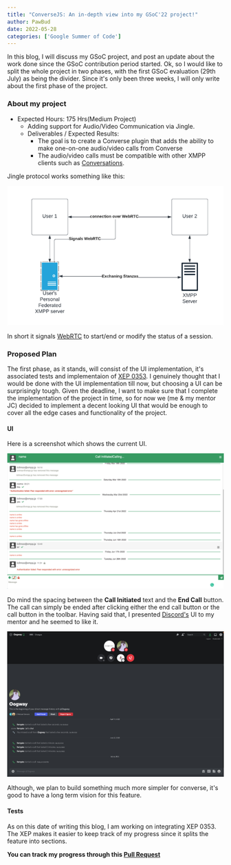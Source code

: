 ```yaml
---
title: "ConverseJS: An in-depth view into my GSoC'22 project!"
author: PawBud
date: 2022-05-28
categories: ['Google Summer of Code']
---
```


In this blog, I will discuss my GSoC project, and post an update about the work done since the GSoC contribution period started. Ok, so I would like to split the whole project in two phases, with the first GSoC evaluation (29th July) as being the divider. Since it's only been three weeks, I will only write about the first phase of the project.
### About my project

- Expected Hours: 175 Hrs(Medium Project)
    - Adding support for Audio/Video Communication via Jingle.
    - Deliverables / Expected Results:
        - The goal is to create a Converse plugin that adds the ability to make one-on-one audio/video calls from Converse
        - The audio/video calls must be compatible with other XMPP clients such as [Conversations](https://conversations.im/).

Jingle protocol works something like this:

![Jingle Protocol](../../static/images/blog/GSoC_intro_images/Jingle-Protocol.png)

In short it signals [WebRTC](https://webrtc.org/) to start/end or modify the status of a session.
### Proposed Plan

The first phase, as it stands, will consist of the UI implementation, it's associated tests and implementaion of [XEP 0353](https://xmpp.org/extensions/xep-0353.html). I genuinely thought that I would be done with the UI implementation till now, but choosing a UI can be surprisingly tough. Given the deadline, I want to make sure that I complete the implementation of the project in time, so for now we (me & my mentor JC) decided to implement a decent looking UI that would be enough to cover all the edge cases and functionality of the project.

#### UI

Here is a screenshot which shows the current UI.

![Call pending state](../../static/images/blog/GSoC_intro_images/PendingState-Call.png)

Do mind the spacing between the **Call Initiated** text and the **End Call** button. The call can simply be ended after clicking either the end call button or the call button in the toolbar.
Having said that, I presented [Discord's](https://discord.com/) UI to my mentor and he seemed to like it.

![Discord's Call UI](../../static/images/blog/GSoC_intro_images/Discord-Call-ui.png)

Although, we plan to build something much more simpler for converse, it's good to have a long term vision for this feature.

#### Tests

As on this date of writing this blog, I am working on integrating XEP 0353. The XEP makes it easier to keep track of my progress since it splits the feature into sections. 

**You can track my progress through this [Pull Request](https://github.com/conversejs/converse.js/pull/2956)**
